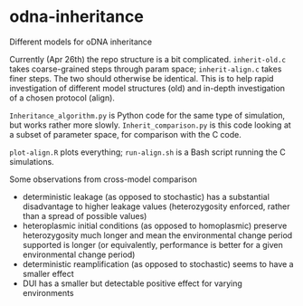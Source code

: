 # odna-inheritance
Different models for oDNA inheritance

Currently (Apr 26th) the repo structure is a bit complicated. `inherit-old.c` takes coarse-grained steps through param space; `inherit-align.c` takes finer steps. The two should otherwise be identical. This is to help rapid investigation of different model structures (old) and in-depth investigation of a chosen protocol (align). 

`Inheritance_algorithm.py` is Python code for the same type of simulation, but works rather more slowly. `Inherit_comparison.py` is this code looking at a subset of parameter space, for comparison with the C code. 

`plot-align.R` plots everything; `run-align.sh` is a Bash script running the C simulations.

Some observations from cross-model comparison
 * deterministic leakage (as opposed to stochastic) has a substantial disadvantage to higher leakage values (heterozygosity enforced, rather than a spread of possible values)
 * heteroplasmic initial conditions (as opposed to homoplasmic) preserve heterozygosity much longer and mean the environmental change period supported is longer (or equivalently, performance is better for a given environmental change period)
 * deterministic reamplification (as opposed to stochastic) seems to have a smaller effect
 * DUI has a smaller but detectable positive effect for varying environments

